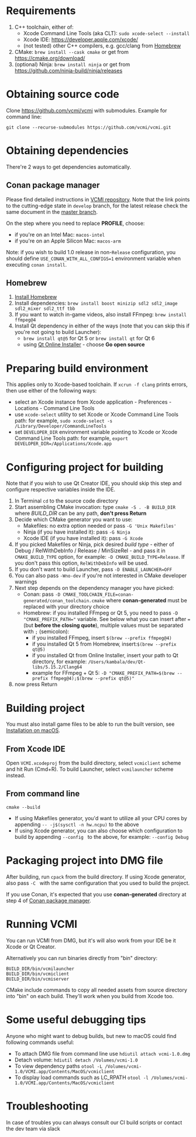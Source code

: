 # Requirements

1.  C++ toolchain, either of:
    -   Xcode Command Line Tools (aka CLT): `sudo xcode-select --install`
    -   Xcode IDE: <https://developer.apple.com/xcode/>
    -   (not tested) other C++ compilers, e.g. gcc/clang from [Homebrew](https://brew.sh/)
2.  CMake: `brew install --cask cmake` or get from <https://cmake.org/download/>
3.  (optional) Ninja: `brew install ninja` or get from <https://github.com/ninja-build/ninja/releases>

# Obtaining source code

Clone <https://github.com/vcmi/vcmi> with submodules. Example for command line:

`git clone --recurse-submodules https://github.com/vcmi/vcmi.git`

# Obtaining dependencies

There're 2 ways to get dependencies automatically.

## Conan package manager

Please find detailed instructions in [VCMI repository](https://github.com/vcmi/vcmi/tree/develop/docs/conan.md). Note that the link points to the cutting-edge state in `develop` branch, for the latest release check the same document in the [master branch](https://github.com/vcmi/vcmi/tree/master/docs/conan.md).

On the step where you need to replace **PROFILE**, choose:

-   if you're on an Intel Mac: `macos-intel`
-   if you're on an Apple Silicon Mac: `macos-arm`

Note: if you wish to build 1.0 release in non-`Release` configuration, you should define `USE_CONAN_WITH_ALL_CONFIGS=1` environment variable when executing `conan install`.

## Homebrew

1.  [Install Homebrew](https://brew.sh/)
2.  Install dependencies: 
`brew install boost minizip sdl2 sdl2_image sdl2_mixer sdl2_ttf tbb`
3.  If you want to watch in-game videos, also install FFmpeg: 
`brew install ffmpeg@4`
4.  Install Qt dependency in either of the ways (note that you can skip this if you're not going to build Launcher):
    -   `brew install qt@5` for Qt 5 or `brew install qt` for Qt 6
    -   using [Qt Online Installer](https://www.qt.io/download) - choose **Go open source**

# Preparing build environment

This applies only to Xcode-based toolchain. If `xcrun -f clang` prints errors, then use either of the following ways:

-   select an Xcode instance from Xcode application - Preferences - Locations - Command Line Tools
-   use `xcode-select` utility to set Xcode or Xcode Command Line Tools path: for example,
    `sudo xcode-select -s /Library/Developer/CommandLineTools`
-   set `DEVELOPER_DIR` environment variable pointing to Xcode or Xcode Command Line Tools path: for example, `export DEVELOPER_DIR=/Applications/Xcode.app`

# Configuring project for building

Note that if you wish to use Qt Creator IDE, you should skip this step and configure respective variables inside the IDE.

1.  In Terminal `cd` to the source code directory
2.  Start assembling CMake invocation: type `cmake -S . -B BUILD_DIR` where *BUILD_DIR* can be any path, **don't press Return**
3.  Decide which CMake generator you want to use:
    -   Makefiles: no extra option needed or pass `-G 'Unix Makefiles'`
    -   Ninja (if you have installed it): pass `-G Ninja`
    -   Xcode IDE (if you have installed it): pass `-G Xcode`
4.  If you picked Makefiles or Ninja, pick desired *build type* - either of Debug / RelWithDebInfo / Release / MinSizeRel - and pass it in `CMAKE_BUILD_TYPE` option, for example: `-D CMAKE_BUILD_TYPE=Release`. If you don't pass this option,     `RelWithDebInfo` will be used.
5.  If you don't want to build Launcher, pass `-D ENABLE_LAUNCHER=OFF`
6.  You can also pass `-Wno-dev` if you're not interested in CMake developer warnings
7.  Next step depends on the dependency manager you have picked:
    -   Conan: pass `-D CMAKE_TOOLCHAIN_FILE=conan-generated/conan_toolchain.cmake` where **conan-generated** must be replaced with your directory choice
    -   Homebrew: if you installed FFmpeg or Qt 5, you need to pass `-D "CMAKE_PREFIX_PATH="` variable. See below what you can insert after `=` (but **before the closing quote**), multiple values must be separated with `;` (semicolon):
        -   if you installed FFmpeg, insert `$(brew --prefix ffmpeg@4)`
        -   if you installed Qt 5 from Homebrew, insert:`$(brew --prefix qt@5)`
        -   if you installed Qt from Online Installer, insert your path to Qt directory, for example: `/Users/kambala/dev/Qt-libs/5.15.2/Clang64`
        -   example for FFmpeg + Qt 5: `-D "CMAKE_PREFIX_PATH=$(brew --prefix ffmpeg@4);$(brew --prefix qt@5)"`
8.  now press Return

# Building project

You must also install game files to be able to run the built version, see [Installation on macOS](players/Installation_macOS.md).

## From Xcode IDE

Open `VCMI.xcodeproj` from the build directory, select `vcmiclient` scheme and hit Run (Cmd+R). To build Launcher, select `vcmilauncher` scheme instead.

## From command line

`cmake --build `<path to build directory>

-   If using Makefiles generator, you'd want to utilize all your CPU cores by appending `-- -j$(sysctl -n hw.ncpu)` to the above
-   If using Xcode generator, you can also choose which configuration to build by appending `--config `<configuration name> to the above, for example: `--config Debug`

# Packaging project into DMG file

After building, run `cpack` from the build directory. If using Xcode generator, also pass `-C `<configuration name> with the same configuration that you used to build the project.

If you use Conan, it's expected that you use **conan-generated** directory at step 4 of [Conan package manager](Conan.md).

# Running VCMI

You can run VCMI from DMG, but it's will also work from your IDE be it Xcode or Qt Creator.

Alternatively you can run binaries directly from "bin" directory:

    BUILD_DIR/bin/vcmilauncher
    BUILD_DIR/bin/vcmiclient
    BUILD_DIR/bin/vcmiserver

CMake include commands to copy all needed assets from source directory into "bin" on each build. They'll work when you build from Xcode too.

# Some useful debugging tips

Anyone who might want to debug builds, but new to macOS could find following commands useful:

- To attach DMG file from command line use
`hdiutil attach vcmi-1.0.dmg`
- Detach volume:
`hdiutil detach /Volumes/vcmi-1.0`
- To view dependency paths
`otool -L /Volumes/vcmi-1.0/VCMI.app/Contents/MacOS/vcmiclient`
- To display load commands such as LC_RPATH 
`otool -l /Volumes/vcmi-1.0/VCMI.app/Contents/MacOS/vcmiclient`

# Troubleshooting

In case of troubles you can always consult our CI build scripts or contact the dev team via slack